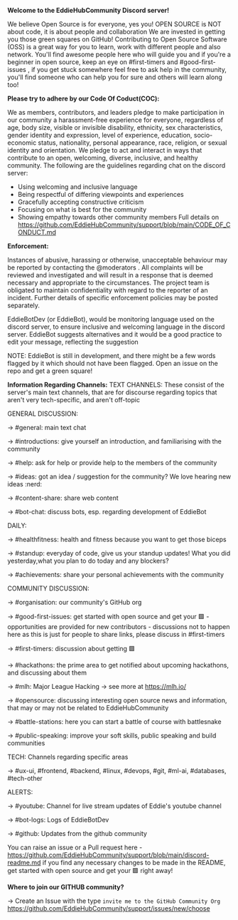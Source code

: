 **Welcome to the EddieHubCommunity Discord server!**

We believe Open Source is for everyone, yes you!
OPEN SOURCE is NOT about code, it is about people and collaboration
We are invested in getting you those green squares on GitHub! Contributing to Open Source Software (OSS) is a great way for you to learn, work with different people and also network. You'll find awesome people here who will guide you and if you're a beginner in open source, keep an eye on #first-timers and #good-first-issues , if you get stuck somewhere feel free to ask help in the community, you'll find someone who can help you for sure and others will learn along too!

**Please try to adhere by our Code Of Coduct(COC):**

We as members, contributors, and leaders pledge to make participation in our
community a harassment-free experience for everyone, regardless of age, body
size, visible or invisible disability, ethnicity, sex characteristics, gender
identity and expression, level of experience, education, socio-economic status,
nationality, personal appearance, race, religion, or sexual identity
and orientation.
We pledge to act and interact in ways that contribute to an open, welcoming,
diverse, inclusive, and healthy community.
The following are the guidelines regarding chat on the discord server:
- Using welcoming and inclusive language
- Being respectful of differing viewpoints and experiences
- Gracefully accepting constructive criticism
- Focusing on what is best for the community
- Showing empathy towards other community members
Full details on https://github.com/EddieHubCommunity/support/blob/main/CODE_OF_CONDUCT.md

**Enforcement:**

Instances of abusive, harassing or otherwise, unacceptable behaviour may be reported by contacting the @moderators . All complaints will be reviewed and investigated and will result in a response that is deemed necessary and appropriate to the circumstances. The project team is obligated to maintain confidentiality with regard to the reporter of an incident. Further details of specific enforcement policies may be posted separately.

EddieBotDev (or EddieBot), would be monitoring language used on the discord server, to ensure inclusive and welcoming language in the discord server. EddieBot suggests alternatives and it would be a good practice to edit your message, reflecting the suggestion

NOTE: EddieBot is still in development, and there might be a few words flagged by it which should not have been flagged. Open an issue on the repo and get a green square!

**Information Regarding Channels:**
TEXT CHANNELS: These consist of the server's main text channels, that are for discourse regarding topics that aren't very tech-specific, and aren't off-topic

GENERAL DISCUSSION:

-> #general: main text chat

-> #introductions: give yourself an introduction, and familiarising with the community

-> #help: ask for help or provide help to the members of the community

-> #ideas: got an idea / suggestion for the community? We love hearing new ideas :nerd:

-> #content-share: share web content

-> #bot-chat: discuss bots, esp. regarding development of EddieBot

DAILY:

-> #healthfitness: health and fitness because you want to get those biceps

-> #standup: everyday of code, give us your standup updates! What you did yesterday,what you plan to do today and any blockers?

-> #achievements: share your personal achievements with the community

COMMUNITY DISCUSSION:

-> #organisation: our community's GitHub org

-> #good-first-issues: get started with open source and get your :green_square: - opportunities are provided for new contributors - discussions not to happen here as this is just for people to share links, please discuss in #first-timers

-> #first-timers: discussion about getting :green_square: 

-> #hackathons: the prime area to get notified about upcoming hackathons, and discussing about them

-> #mlh: Major League Hacking -> see more at https://mlh.io/

-> #opensource: discussing interesting open source news and information, that may or may not be related to EddieHubCommunity

-> #battle-stations: here you can start a battle of course with battlesnake

-> #public-speaking: improve your soft skills, public speaking and build communities

TECH: Channels regarding specific areas

->  #ux-ui, #frontend, #backend, #linux, #devops, #git, #ml-ai, #databases, #tech-other

ALERTS:

-> #youtube: Channel for live stream updates of Eddie's youtube channel

-> #bot-logs: Logs of EddieBotDev

-> #github: Updates from the github community

You can raise an issue or a Pull request here -https://github.com/EddieHubCommunity/support/blob/main/discord-readme.md  if you find any necessary changes to be made in the README, get started with open source and get your :green_square: right away!

**Where to join our GITHUB community?**

-> Create an Issue with the type `invite me to the GitHub Community Org`
https://github.com/EddieHubCommunity/support/issues/new/choose

